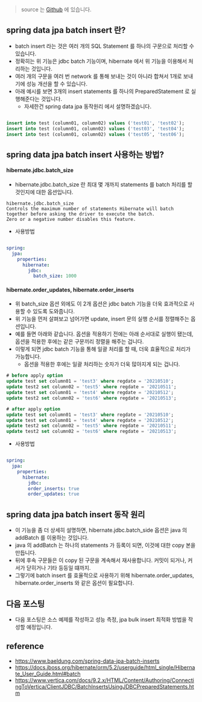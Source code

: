 > source 는 [Github](https://github.com/leechoongyon/spring-boot-jpa-example) 에 있습니다.

## spring data jpa batch insert 란?
- batch insert 라는 것은 여러 개의 SQL Statement 를 하나의 구문으로 처리할 수 있습니다. 
- 정확히는 위 기능은 jdbc batch 기능이며, hibernate 에서 위 기능을 이용해서 처리하는 것입니다.
- 여러 개의 구문을 여러 번 network 를 통해 보내는 것이 아니라 합쳐서 1개로 보내기에 성능 개선을 할 수 있습니다.
- 아래 예시를 보면 3개의 insert statements 를 하나의 PreparedStatement 로 실행해준다는 것입니다.
    - 자세한건 spring data jpa 동작원리 에서 설명하겠습니다.

```sql

insert into test (column01, column02) values ('test01', 'test02');
insert into test (column01, column02) values ('test03', 'test04');
insert into test (column01, column02) values ('test05', 'test06');

```

## spring data jpa batch insert 사용하는 방법?

#### hibernate.jdbc.batch_size
- hibernate.jdbc.batch_size 란 최대 몇 개까지 statements 를 batch 처리를 할 것인지에 대한 옵션입니다.

```text
hibernate.jdbc.batch_size
Controls the maximum number of statements Hibernate will batch together before asking the driver to execute the batch. 
Zero or a negative number disables this feature.
```

- 사용방법

```yaml

spring:
  jpa:
    properties:
      hibernate:
        jdbc:
          batch_size: 1000

```




#### hibernate.order_updates, hibernate.order_inserts
- 위 batch_size 옵션 외에도 이 2개 옵션은 jdbc batch 기능을 더욱 효과적으로 사용할 수 있도록 도와줍니다.
- 위 기능을 먼저 살펴보고 넘어가면 update, insert 문의 실행 순서를 정렬해주는 옵션입니다.
- 예를 들면 아래와 같습니다. 옵션을 적용하기 전에는 아래 순서대로 실행이 됐는데, 옵션을 적용한 후에는 같은 구문끼리 정렬을 해주는 겁니다.
- 이렇게 되면 jdbc batch 기능을 통해 일괄 처리를 할 때, 더욱 효율적으로 처리가 가능합니다.
    - 옵션을 적용한 후에는 일괄 처리하는 숫자가 더욱 많아지게 되는 겁니다.   


```sql
# before apply option
update test set column01 = 'test3' where regdate = '20210510';
update test2 set column02 = 'test5' where regdate = '20210511';
update test set column01 = 'test4' where regdate = '20210512';
update test2 set column02 = 'test6' where regdate = '20210513';

# after apply option
update test set column01 = 'test3' where regdate = '20210510';
update test set column01 = 'test4' where regdate = '20210512';
update test2 set column02 = 'test5' where regdate = '20210511';
update test2 set column02 = 'test6' where regdate = '20210513';


```


- 사용방법

```yaml

spring:
  jpa:
    properties:
      hibernate:
        jdbc:
        order_inserts: true
        order_updates: true

```




## spring data jpa batch insert 동작 원리
- 이 기능을 좀 더 상세히 설명하면, hibernate.jdbc.batch_side 옵션은 java 의 addBatch 를 이용하는 것입니다.
- java 의 addBatch 는 하나의 statements 가 등록이 되면, 이것에 대한 copy 본을 만듭니다.
- 뒤에 후속 구문들은 이 copy 된 구문을 계속해서 재사용합니다. 커밋이 되거나, 커서가 닫히거나 기타 등등일 떄까지.  
- 그렇기에 batch insert 를 효율적으로 사용하기 위해 hibernate.order_updates, hibernate.order_inserts 와 같은 옵션이 필요합니다.



## 다음 포스팅
- 다음 포스팅은 소스 예제를 작성하고 성능 측정, jpa bulk insert 최적화 방법을 작성할 예정입니다.


## reference
- https://www.baeldung.com/spring-data-jpa-batch-inserts
- https://docs.jboss.org/hibernate/orm/5.2/userguide/html_single/Hibernate_User_Guide.html#batch
- https://www.vertica.com/docs/9.2.x/HTML/Content/Authoring/ConnectingToVertica/ClientJDBC/BatchInsertsUsingJDBCPreparedStatements.htm